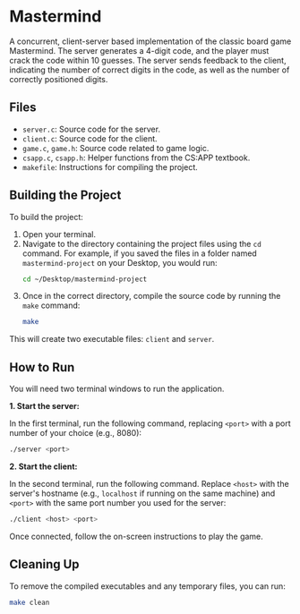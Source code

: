 # Mastermind

A concurrent, client-server based implementation of the classic board game Mastermind. The server generates a 4-digit code, and the player must crack the code within 10 guesses. The server sends feedback to the client, indicating the number of correct digits in the code, as well as the number of correctly positioned digits.

## Files

*   `server.c`: Source code for the server.
*   `client.c`: Source code for the client.
*   `game.c`, `game.h`: Source code related to game logic.
*   `csapp.c`, `csapp.h`: Helper functions from the CS:APP textbook.
*   `makefile`: Instructions for compiling the project.

## Building the Project

To build the project:

1.  Open your terminal.
2.  Navigate to the directory containing the project files using the `cd` command. For example, if you saved the files in a folder named `mastermind-project` on your Desktop, you would run:
    ```bash
    cd ~/Desktop/mastermind-project
    ```
3.  Once in the correct directory, compile the source code by running the `make` command:
    ```bash
    make
    ```

This will create two executable files: `client` and `server`.

## How to Run

You will need two terminal windows to run the application.

**1. Start the server:**

In the first terminal, run the following command, replacing `<port>` with a port number of your choice (e.g., 8080):
```bash
./server <port>
```

**2. Start the client:**

In the second terminal, run the following command. Replace `<host>` with the server's hostname (e.g., `localhost` if running on the same machine) and `<port>` with the same port number you used for the server:
```bash
./client <host> <port>
```
Once connected, follow the on-screen instructions to play the game.

## Cleaning Up

To remove the compiled executables and any temporary files, you can run:

```bash
make clean
``` 
